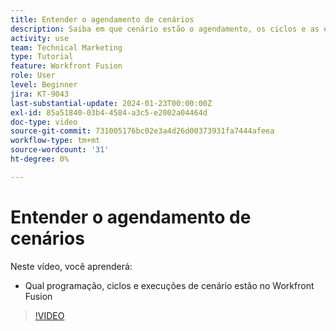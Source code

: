 ```yaml
---
title: Entender o agendamento de cenários
description: Saiba em que cenário estão o agendamento, os ciclos e as execuções [!DNL Adobe Workfront Fusion].
activity: use
team: Technical Marketing
type: Tutorial
feature: Workfront Fusion
role: User
level: Beginner
jira: KT-9043
last-substantial-update: 2024-01-23T00:00:00Z
exl-id: 85a51840-03b4-4584-a3c5-e2002a04464d
doc-type: video
source-git-commit: 731005176bc02e3a4d26d00373931fa7444afeea
workflow-type: tm+mt
source-wordcount: '31'
ht-degree: 0%

---
```


# Entender o agendamento de cenários

Neste vídeo, você aprenderá:

* Qual programação, ciclos e execuções de cenário estão no Workfront Fusion

>[!VIDEO](https://video.tv.adobe.com/v/335284/?quality=12&learn=on)
